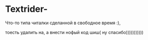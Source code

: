 # Textrider-
Что-то типа читалки сделанной в свободное время :),

тоесть удалить на, а внести нофый код шиш(
    ну спасибо)))))))))))